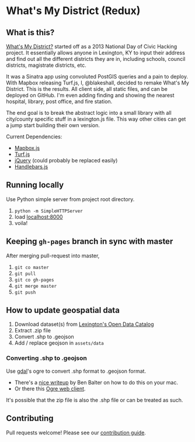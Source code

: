 # What's My District (Redux)

## What is this?

[What's My District?](http://www.whatsmydistrict.org) started off as a 2013 National
Day of Civic Hacking project. It essentially allows anyone in Lexington, KY to
input their address and find out all the different districts they are in,
including schools, council districts, magistrate districts, etc.


It was a Sinatra app using convoluted PostGIS queries and a pain to deploy.
With Mapbox releasing Turf.js, I, @blakeshall, decided to remake What's My District. This
is the results. All client side, all static files, and can be
deployed on GitHub. I'm even adding finding and showing the nearest
hospital, library, post office, and fire station.

The end goal is to break the abstract logic into a small
library with all city/county specific stuff in a lexington.js file. This
way other cities can get a jump start building their own version.

Current Dependencies:

- [Mapbox.js](https://www.mapbox.com/mapbox.js/api/v2.1.5/)
- [Turf.js](http://turfjs.org/)
- [jQuery](https://jquery.com/) (could probably be replaced easily)
- [Handlebars.js](http://handlebarsjs.com/)

## Running locally

Use Python simple server from project root directory.

1. `python -m SimpleHTTPServer`
1. load [localhost:8000](http://localhost:8000)
1. voila!

## Keeping `gh-pages` branch in sync with master

After merging pull-request into master,

1. `git co master`
1. `git pull`
1. `git co gh-pages`
1. `git merge master`
1. `git push`

## How to update geospatial data

1. Download dataset(s) from [Lexington's Open Data Catalog](http://data.lexingtonky.gov)
1. Extract .zip file
1. Convert .shp to .geojson
1. Add / replace geojson in `assets/data`

### Converting .shp to .geojson

Use [gdal](http://www.gdal.org/)'s ogre to convert .shp format to .geojson format.

- There's a [nice writeup](http://ben.balter.com/2013/06/26/how-to-convert-shapefiles-to-geojson-for-use-on-github/) by Ben Balter on how to do this on your mac.
- Or there this [Ogre web client](http://ogre.adc4gis.com/).

It's possible that the zip file is also the .shp file or can be treated as such.

## Contributing

Pull requests welcome! Please see our [contribution guide](CONTRIBUTING.md).
